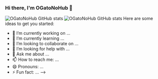 ### Hi there, I'm OGatoNoHub 👋

![OGatoNoHub GitHub stats](https://github-readme-stats.vercel.app/api?username=OGatoNoHub&show_icons=true&theme=tokyonight) 
![OGatoNoHub GitHub stats](https://github-readme-stats.vercel.app/api/top-langs/?username=OGatoNoHub&amp;layout=compact&amp;langs_count=7&amp;theme=tokyonight)
Here are some ideas to get you started:

- 🔭 I’m currently working on ...
- 🌱 I’m currently learning ...
- 👯 I’m looking to collaborate on ...
- 🤔 I’m looking for help with ...
- 💬 Ask me about ...
- 📫 How to reach me: ...
- 😄 Pronouns: ...
- ⚡ Fun fact: ...
-->
